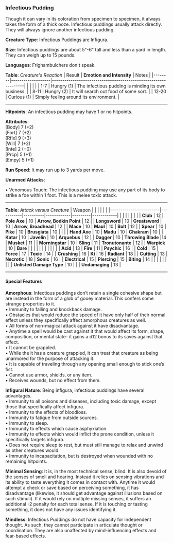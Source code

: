 ### Infectious Pudding
Though it can vary in its coloration from specimen to specimen, it always takes the form of a thick ooze. Infectious puddings usually attack directly. They will always ignore another infectious pudding.

**Creature Type**: Infectious Puddings are Infigura.

**Size**: Infectious puddings are about 5"-6" tall and less than a yard in length. They can weigh up to 15 pounds.

**Languages**: Frighambulchers don't speak.

**Table**: *Creature's Reaction*
| Result | **Emotion and Intensity** | Notes                                                        |
|--------|-------------------|----------------------------------------------------------------|
|        |                                                |                                   |
|  1-7   | Hungry (1) | The infectious pudding is minding its own business.   |
|  8-11  | Hungry (2)  | It will search out food of some sort. |
|  12-20 | Curious (1)     | Simply feeling around its environment. |

-----

**Hitpoints**: An infectious pudding may have 1 or no hitpoints.

**Attributes**:  
[Body] 7 (+2)  
[Fort] 7 (+2)  
[Rflx] 9 (+3)  
[Will] 7 (+2)  
[Inte] 2 (+0)  
[Prcp] 5 (+1)  
[Empy] 5 (+1)  

**Run Speed**: It may run up to 3 yards per move.

**Unarmed Attacks**;

 • Venomous Touch: The infectious pudding may use any part of its body to strike a foe within 1 foot. This is a melee toxic attack.
 
---------------------

**Table**: *Attack versus Creature*
| Weapon                 |          |            |         |            |         |
|------------------------|-----------|----------|------------|---------|------------|
|                        |          |            |         |            |         |
| **Club**                   | 12   | **Pole Axe** | 10     | **Arrow, Bodkin Point**    | 12    |
| **Longsword**              | 10    | **Greatsword** | 10     | **Arrow, Broadhead**    | 12    |
| **Mace**                   | 10    | **Maul** | 10     | **Bolt** | 12    |
| **Spear**                  | 10     | **Pike** | 10     | **Brusgiata** | 10     |  |     |
| **Hand Axe**               | 10     | **Madu** | 10     | **Chakram** | 10    |
| **Katar**                  | 10     | **Javelin** | 10    | **Arquebus** | 12    |
| **Dagger**                 | 10     | **Throwing Blade** |14    | **Musket** | 11    |
| **Morningstar**            | 10     | **Sling** | 11    | **Tronutonante** | 12    |
| **Warpick**                | 10     | **Bare** |     |  |     |
|                        |           |          |            |         |            |
| **Acid**                   | 13     | **Fire** | 11     | **Psychic** | 16     |
| **Cold**                   | 15     | **Force** | 17     | **Toxic**  | 14     |
| **Crushing**               | 16     | **Ki** | 16     | **Radiant** | 18     |
| **Cutting**                | 13     | **Necrotic** | 18     | **Sonic** | 16    |
| **Electrical**             | 15     | **Piercing** | 15     | **Biting** | 14    |
|                        |           |          |            |         |            |
| **Unlisted Damage Type** | 10 |    |     | **Undamaging** | 13 |

---------------------

#### Special Features 

**Amorphous**: Infectious puddings don’t retain a single cohesive shape but are instead in the form of a glob of gooey material. This confers some strange properties to it.  
 • Immunity to falling and knockback damage.  
 • Obstacles that would reduce the speed of it have only half of their normal effect unless they specifically affect amorphous creatures as well.  
 • All forms of non-magical attack against it have disadvantage.  
 • Anytime a spell would be cast against it that would affect its form, shape, composition, or mental state- it gains a d12 bonus to its saves against that effect.  
 • It cannot be grappled.  
 • While the it has a creature grappled, it can treat that creature as being unarmored for the purpose of attacking it.  
 • It is capable of traveling through any opening small enough to stick one’s fist.  
 • Cannot use armor, shields, or any item.   
 • Receives wounds, but no effect from them.

 **Infigural Nature**: Being infigura, infectious puddings have several advantages.  
 • Immunity to all poisons and diseases, including toxic damage, except those that specifically affect infigura.  
 • Immunity to the effects of bloodloss.  
 • Immunity to fatigue from outside sources.  
 • Immunity to sleep.  
 • Immunity to effects which cause asphyxiation.  
 • Immunity to effects which would inflict the prone condition, unless it specifically targets infigura.  
 • Does not require sleep to rest, but must still manage to relax and unwind as other creatures would.  
 • Immunity to incapacitation, but is destroyed when wounded with no remaining hitpoints.

**Minimal Sensing**: It is, in the most technical sense, blind. It is also devoid of the senses of smell and hearing. Instead it relies on sensing vibrations and its ability to taste everything it comes in contact with. Anytime it would attempt a check or save based on perceiving something, it has disadvantage (likewise, it should get advantage against illusions based on such stimuli). If it would rely on multiple missing senses, it suffers an additional -2 penalty for each total sense. If it is touching or tasting something, it does not have any issues identifying it.

**Mindless**: Infectious Puddings do not have capacity for independent thought. As such, they cannot participate in articulate thought or coordination. They are also unaffected by mind-influencing effects and fear-based effects.

